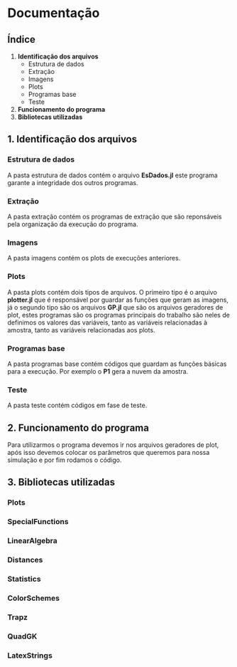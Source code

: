 # Documentação

## Índice 

1. **Identificação dos arquivos**
   * Estrutura de dados
   * Extração
   * Imagens
   * Plots
   * Programas base
   * Teste
2. **Funcionamento do programa**
3. **Bibliotecas utilizadas**


## 1. Identificação dos arquivos
### Estrutura de dados
   A pasta estrutura de dados contém o arquivo **EsDados.jl** este programa garante a integridade dos outros programas.
### Extração 
   A pasta extração contém os programas de extração que são reponsáveis pela organização da execução do programa.
### Imagens
   A pasta imagens contém os plots de execuções anteriores.
### Plots
   A pasta plots contém dois tipos de arquivos. O primeiro tipo é o arquivo **plotter.jl** que é responsável por guardar as funções que geram as imagens, já o segundo tipo são os arquivos **GP.jl** que são os arquivos geradores de plot, estes programas são os programas principais do trabalho são neles de definimos os valores das variáveis, tanto as variáveis relacionadas à amostra, tanto as variáveis relacionadas aos plots.
### Programas base
   A pasta programas base contém códigos que guardam as funções básicas para a execução. Por exemplo o **P1** gera a nuvem da amostra.
### Teste 
   A pasta teste contém códigos em fase de teste.


## 2. Funcionamento do programa
   Para utilizarmos o programa devemos ir nos arquivos geradores de plot, após isso devemos colocar os parâmetros que queremos para nossa simulação e por fim rodamos o código.
   

## 3. Bibliotecas utilizadas
### Plots
### SpecialFunctions
### LinearAlgebra
### Distances
### Statistics
### ColorSchemes
### Trapz
### QuadGK
### LatexStrings
